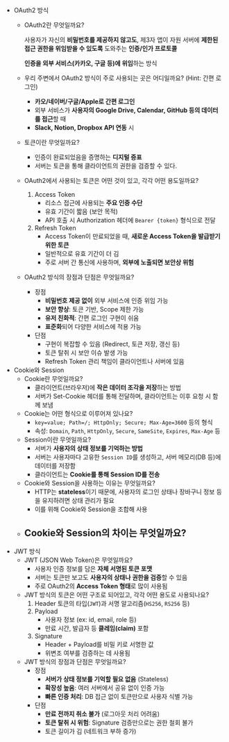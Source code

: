 - OAuth2 방식
    - OAuth2란 무엇일까요?
        
        사용자가 자신의 **비밀번호를 제공하지 않고도**, 제3자 앱이 자원 서버에 **제한된 접근 권한을 위임받을 수 있도록** 도와주는 **인증/인가 프로토콜**
        
        **인증을 외부 서비스(카카오, 구글 등)에 위임**하는 방식
        
    
    - 우리 주변에서 OAuth2 방식이 주로 사용되는 곳은 어디일까요? (Hint: 간편 로그인)
        - **카오/네이버/구글/Apple로 간편 로그인**
        - 외부 서비스가 **사용자의 Google Drive, Calendar, GitHub 등의 데이터를 접근**할 때
        - **Slack, Notion, Dropbox API 연동** 시
    - 토큰이란 무엇일까요?
        - 인증이 완료되었음을 증명하는 **디지털 증표**
        - 서버는 토큰을 통해 클라이언트의 권한을 검증할 수 있다.
    - OAuth2에서 사용되는 토큰은 어떤 것이 있고, 각각 어떤 용도일까요?
        1. Access  Token
            - 리소스 접근에 사용되는 **주요 인증 수단**
            - 유효 기간이 짧음 (보안 목적)
            - API 호출 시 Authorization 헤더에 `Bearer {token}` 형식으로 전달
        2. Refresh Token
            - Access Token이 만료되었을 때, **새로운 Access Token을 발급받기 위한 토큰**
            - 일반적으로 유효 기간이 더 김
            - 주로 서버 간 통신에 사용하며, **외부에 노출되면 보안상 위험**
    - OAuth2 방식의 장점과 단점은 무엇일까요?
        - 장점
            - **비밀번호 제공 없이** 외부 서비스에 인증 위임 가능
            - **보안 향상**: 토큰 기반, Scope 제한 가능
            - **유저 친화적**: 간편 로그인 구현이 쉬움
            - **표준화**되어 다양한 서비스에 적용 가능
        - 단점
            - 구현이 복잡할 수 있음 (Redirect, 토큰 저장, 갱신 등)
            - 토큰 탈취 시 보안 이슈 발생 가능
            - Refresh Token 관리 책임이 클라이언트나 서버에 있음
- Cookie와 Session
    - Cookie란 무엇일까요?
        - 클라이언트(브라우저)에 **작은 데이터 조각을 저장**하는 방법
        - 서버가 Set-Cookie 헤더를 통해 전달하며, 클라이언트는 이후 요청 시 함께 보냄
    - Cookie는 어떤 형식으로 이루어져 있나요?
        - `key=value; Path=/; HttpOnly; Secure; Max-Age=3600` 등의 형식
        - 속성: `Domain`, `Path`, `HttpOnly`, `Secure`, `SameSite`, `Expires`, `Max-Age` 등
    - Session이란 무엇일까요?
        - 서버가 **사용자의 상태 정보를 기억하는 방법**
        - 서버는 사용자마다 고유한 `Session ID`를 생성하고, 서버 메모리(DB 등)에 데이터를 저장함
        - 클라이언트는 **Cookie를 통해 Session ID를 전송**
    - Cookie와 Session을 사용하는 이유는 무엇일까요?
        - HTTP는 **stateless**이기 때문에, 사용자의 로그인 상태나 장바구니 정보 등을 유지하려면 상태 관리가 필요
        - 이를 위해 Cookie와 Session을 조합해 사용
    - Cookie와 Session의 차이는 무엇일까요?
        - 
- JWT 방식
    - JWT (JSON Web Token)은 무엇일까요?
        - 사용자 인증 정보를 담은 **자체 서명된 토큰 포맷**
        - 서버는 토큰만 보고도 **사용자의 상태나 권한을 검증**할 수 있음
        - 주로 OAuth2의 **Access Token 형태**로 많이 사용됨
    - JWT 방식의 토큰은 어떤 구조로 되어있고, 각각 어떤 용도로 사용되나요?
        1. Header
        토큰의 타입(`JWT`)과 서명 알고리즘(`HS256`, `RS256` 등)
        2. Payload
            - 사용자 정보 (ex: id, email, role 등)
            - 만료 시간, 발급자 등 **클레임(claim)** 포함
        3. Signature
            - Header + Payload를 비밀 키로 서명한 값
            - 위변조 여부를 검증하는 데 사용됨
    - JWT 방식의 장점과 단점은 무엇일까요?
        - 장점
            - **서버가 상태 정보를 기억할 필요 없음** (Stateless)
            - **확장성 높음**: 여러 서버에서 공유 없이 인증 가능
            - **빠른 인증 처리**: DB 접근 없이 토큰만으로 사용자 식별 가능
        - 단점
            - **만료 전까지 취소 불가** (로그아웃 처리 어려움)
            - **토큰 탈취 시 위험**: Signature 검증만으로는 권한 철회 불가
            - 토큰 길이가 김 (네트워크 부하 증가)